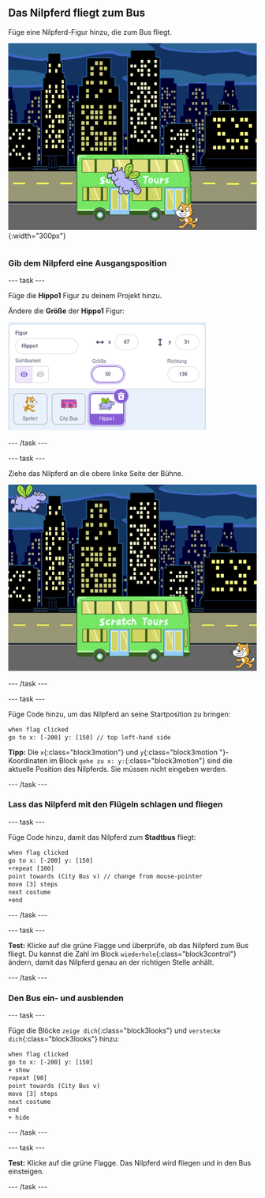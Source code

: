 ## Das Nilpferd fliegt zum Bus

<div style="display: flex; flex-wrap: wrap">
<div style="flex-basis: 200px; flex-grow: 1; margin-right: 15px;">
Füge eine Nilpferd-Figur hinzu, die zum Bus fliegt.
</div>
<div>

![Das Nilpferd fliegt zum Bus.](images/hippo-flies.png){:width="300px"}

</div>
</div>

### Gib dem Nilpferd eine Ausgangsposition

--- task ---

Füge die **Hippo1** Figur zu deinem Projekt hinzu.

Ändere die **Größe** der **Hippo1** Figur:

![Der Figurenbereich für die Hippo1 Figur, mit der Größe 50.](images/hippo-sprite-size.png)

--- /task ---

--- task ---

Ziehe das Nilpferd an die obere linke Seite der Bühne.

![Die Hippo1 Figur oben links auf der Bühne.](images/hippo-sprite-stage.png)

--- /task ---

--- task ---

Füge Code hinzu, um das Nilpferd an seine Startposition zu bringen:

```blocks3
when flag clicked
go to x: [-200] y: [150] // top left-hand side
```

**Tipp:** Die `x`{:class="block3motion"} und `y`{:class="block3motion "}-Koordinaten im Block `gehe zu x: y:`{:class="block3motion"} sind die aktuelle Position des Nilpferds. Sie müssen nicht eingeben werden.

--- /task ---

### Lass das Nilpferd mit den Flügeln schlagen und fliegen

--- task ---

Füge Code hinzu, damit das Nilpferd zum **Stadtbus** fliegt:

```blocks3
when flag clicked
go to x: [-200] y: [150] 
+repeat [100] 
point towards (City Bus v) // change from mouse-pointer
move [3] steps
next costume
+end
```

--- /task ---

--- task ---

**Test:** Klicke auf die grüne Flagge und überprüfe, ob das Nilpferd zum Bus fliegt. Du kannst die Zahl im Block `wiederhole`{:class="block3control"} ändern, damit das Nilpferd genau an der richtigen Stelle anhält.

--- /task ---

### Den Bus ein- und ausblenden

--- task ---

Füge die Blöcke `zeige dich`{:class="block3looks"} und `verstecke dich`{:class="block3looks"} hinzu:

```blocks3
when flag clicked
go to x: [-200] y: [150] 
+ show
repeat [90] 
point towards (City Bus v)
move [3] steps
next costume
end
+ hide
```

--- /task ---

--- task ---

**Test:** Klicke auf die grüne Flagge. Das Nilpferd wird fliegen und in den Bus einsteigen.

--- /task ---
